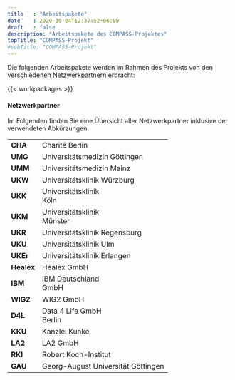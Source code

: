 ```yaml
---
title   : "Arbeitspakete"
date    : 2020-10-04T12:37:52+06:00
draft   : false
description: "Arbeitspakete des COMPASS-Projektes"
topTitle: "COMPASS-Projekt"
#subTitle: "COMPASS-Projekt"
---
```


Die folgenden Arbeitspakete werden im Rahmen des Projekts von den verschiedenen [Netzwerkpartnern](#netzwerkpartner) erbracht:


{{< workpackages >}}


#### Netzwerkpartner

Im Folgenden finden Sie eine Übersicht aller Netzwerkpartner inklusive der verwendeten Abkürzungen.


|  |                    |
| --------------- | ---------------------------------- |
| **CHA**         | Charité Berlin                     |
| **UMG**         | Universitätsmedizin Göttingen      |
| **UMM**         | Universitätsmedizin Mainz          |
| **UKW**         | Universitätsklinik Würzburg        |
| **UKK**         | Universitätsklinik <br>Köln        |
| **UKM**         | Universitätsklinik <br>Münster     |
| **UKR**         | Universitätsklinik Regensburg      |
| **UKU**         | Universitätsklinik Ulm             |
| **UKEr**        | Universitätsklinik Erlangen        |
| **Healex**      | Healex GmbH                        |
| **IBM**         | IBM Deutschland <br>GmbH           |
| **WIG2**        | WIG2 GmbH                          |
| **D4L**         | Data 4 Life GmbH <br>Berlin        |
| **KKU**         | Kanzlei Kunke                      |
| **LA2**         | LA2 GmbH                           |
| **RKI**         | Robert Koch-Institut               |
| **GAU**         | Georg-August Universität Göttingen |